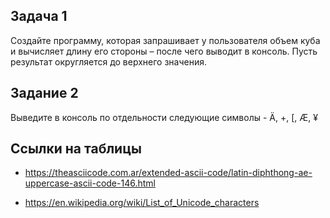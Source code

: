 ## Задача 1

Создайте программу, которая запрашивает у пользователя объем куба и вычисляет длину его стороны – после чего выводит в консоль. Пусть результат округляется до верхнего значения.


## Задание 2
Выведите в консоль по отдельности следующие символы -
Ä, +, [, Æ, ¥  

## Ссылки на таблицы

- https://theasciicode.com.ar/extended-ascii-code/latin-diphthong-ae-uppercase-ascii-code-146.html


- https://en.wikipedia.org/wiki/List_of_Unicode_characters 